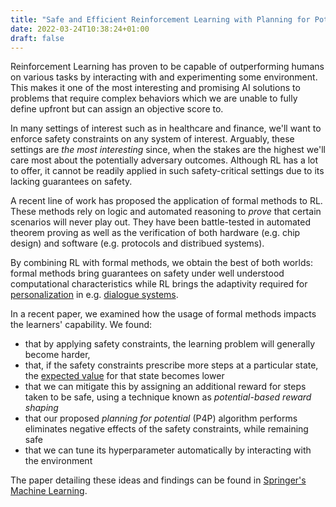 ```yaml
---
title: "Safe and Efficient Reinforcement Learning with Planning for Potential"
date: 2022-03-24T10:38:24+01:00
draft: false
---
```


Reinforcement Learning has proven to be capable of outperforming humans on
various tasks by interacting with and experimenting some environment. This
makes it one of the most interesting and promising AI solutions to problems
that require complex behaviors which we are unable to fully define upfront but
can assign an objective score to.

In many settings of interest such as in healthcare and finance, we'll want to
enforce safety constraints on any system of interest. Arguably, these settings
are *the most interesting* since, when the stakes are the highest we'll care
most about the potentially adversary outcomes. Although RL has a lot to offer,
it cannot be readily applied in such safety-critical settings due to its lacking
guarantees on safety.

A recent line of work has proposed the application of formal methods to RL.
These methods rely on logic and automated reasoning to *prove* that certain
scenarios will never play out. They have been battle-tested in automated
theorem proving as well as the verification of both hardware (e.g. chip design)
and software (e.g. protocols and distribued systems). 

By combining RL with formal methods, we obtain the best of both worlds: formal
methods bring guarantees on safety under well understood computational
characteristics while RL brings the adaptivity required for
[personalization](/posts/rl-for-pers-survey) in e.g. [dialogue
systems](/posts/rl-for-dialog-management).

In a recent paper, we examined how the usage of formal methods impacts the
learners' capability. We found:

* that by applying safety constraints, the learning problem will generally become harder,
* that, if the safety constraints prescribe more steps at a particular state, the [expected value](https://lilianweng.github.io/posts/2018-02-19-rl-overview/#value-function) for that state becomes lower
* that we can mitigate this by assigning an additional reward for steps taken to be safe, using a technique known as *potential-based reward shaping*
* that our proposed *planning for potential* (P4P) algorithm performs eliminates negative effects of the safety constraints, while remaining safe
* that we can tune its hyperparameter automatically by interacting with the environment

The paper detailing these ideas and findings can be found in [Springer's Machine Learning](https://doi.org/10.1007/s10994-022-06143-6).
